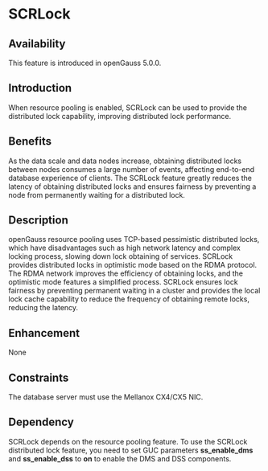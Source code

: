 # SCRLock<a name="EN-US_TOPIC_0000001721808553"></a>

## Availability<a name="section14611198203513"></a>

This feature is introduced in openGauss 5.0.0.

## Introduction<a name="section1044295211352"></a>

When resource pooling is enabled, SCRLock can be used to provide the distributed lock capability, improving distributed lock performance.

## Benefits<a name="section38042903613"></a>

As the data scale and data nodes increase, obtaining distributed locks between nodes consumes a large number of events, affecting end-to-end database experience of clients. The SCRLock feature greatly reduces the latency of obtaining distributed locks and ensures fairness by preventing a node from permanently waiting for a distributed lock.

## Description<a name="section595563813616"></a>

openGauss resource pooling uses TCP-based pessimistic distributed locks, which have disadvantages such as high network latency and complex locking process, slowing down lock obtaining of services. SCRLock provides distributed locks in optimistic mode based on the RDMA protocol. The RDMA network improves the efficiency of obtaining locks, and the optimistic mode features a simplified process. SCRLock ensures lock fairness by preventing permanent waiting in a cluster and provides the local lock cache capability to reduce the frequency of obtaining remote locks, reducing the latency.

## Enhancement<a name="section190946203720"></a>

None

## Constraints<a name="section011116254373"></a>

The database server must use the Mellanox CX4/CX5 NIC.

## Dependency<a name="section12798194673710"></a>

SCRLock depends on the resource pooling feature. To use the SCRLock distributed lock feature, you need to set GUC parameters  **ss\_enable\_dms**  and  **ss\_enable\_dss**  to  **on**  to enable the DMS and DSS components.

